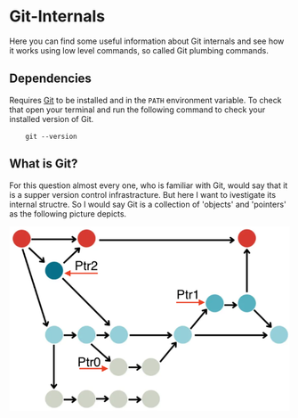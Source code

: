 # Git-Internals
Here you can find some useful information about Git internals and see how it works using low level commands, so called Git plumbing commands.

## Dependencies
Requires [Git](https://git-scm.com/) to be installed and in the `PATH` environment variable. To check that open your terminal and run the following command to check your installed version of Git.

````
    git --version
````
## What is Git?
For this question almost every one, who is familiar with Git, would say that it is a supper version control infrastracture. But here I want to ivestigate its internal structre. So I would say Git is a collection of 'objects' and 'pointers' as the following picture depicts.

![Git is a collection of Objects and Pointers](graph.png)
